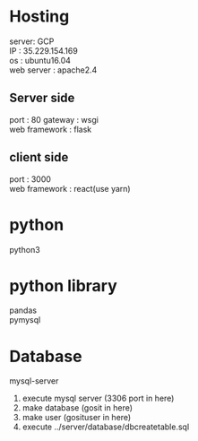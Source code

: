 # Hosting
  server: GCP  
  IP : 35.229.154.169  
  os : ubuntu16.04  
  web server : apache2.4  
  ## Server side  
  port : 80
  gateway : wsgi  
  web framework : flask  
  
  ## client side  
  port : 3000  
  web framework : react(use yarn)  
# python  
  python3
  
# python library  
  pandas  
  pymysql
 
# Database
  mysql-server
  
  1. execute mysql server (3306 port in here)  
  2. make database (gosit in here)  
  3. make user (gosituser in here)  
  4. execute ../server/database/dbcreatetable.sql  
  

  
